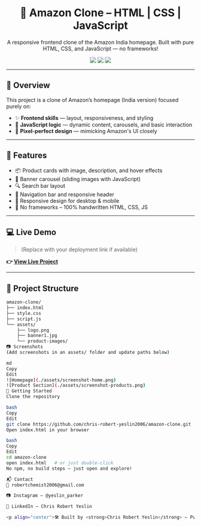 <h1 align="center">🛒 Amazon Clone – HTML | CSS | JavaScript</h1>

<p align="center">
  A responsive frontend clone of the Amazon India homepage.  
  Built with pure HTML, CSS, and JavaScript — no frameworks!
</p>

<p align="center">
  <img src="https://img.shields.io/badge/HTML5-orange?style=for-the-badge&logo=html5&logoColor=white" />
  <img src="https://img.shields.io/badge/CSS3-blue?style=for-the-badge&logo=css3&logoColor=white" />
  <img src="https://img.shields.io/badge/JavaScript-yellow?style=for-the-badge&logo=javascript&logoColor=black" />
</p>

---

## 📌 Overview

This project is a clone of Amazon’s homepage (India version) focused purely on:
- ✨ **Frontend skills** — layout, responsiveness, and styling
- 🧠 **JavaScript logic** — dynamic content, carousels, and basic interaction
- 🎨 **Pixel-perfect design** — mimicking Amazon's UI closely

---

## 🌟 Features

- 📦 Product cards with image, description, and hover effects
- 🎠 Banner carousel (sliding images with JavaScript)
- 🔍 Search bar layout
- 🧭 Navigation bar and responsive header
- 📱 Responsive design for desktop & mobile
- 🧪 No frameworks – 100% handwritten HTML, CSS, JS

---

## 💻 Live Demo

> (Replace with your deployment link if available)

**👉 [View Live Project](https://your-live-site-link.com)**

---

## 📂 Project Structure

```bash
amazon-clone/
├── index.html
├── style.css
├── script.js
└── assets/
    ├── logo.png
    ├── banner1.jpg
    └── product-images/
📷 Screenshots
(Add screenshots in an assets/ folder and update paths below)

md
Copy
Edit
![Homepage](./assets/screenshot-home.png)
![Product Section](./assets/screenshot-products.png)
🚀 Getting Started
Clone the repository

bash
Copy
Edit
git clone https://github.com/chris-robert-yeslin2006/amazon-clone.git
Open index.html in your browser

bash
Copy
Edit
cd amazon-clone
open index.html   # or just double-click
No npm, no build steps — just open and explore!

📬 Contact
📧 robertchemist2006@gmail.com

📷 Instagram – @yeslin_parker

💼 LinkedIn – Chris Robert Yeslin

<p align="center">🛠️ Built by <strong>Chris Robert Yeslin</strong> — Pure frontend power 💪</p> ```
